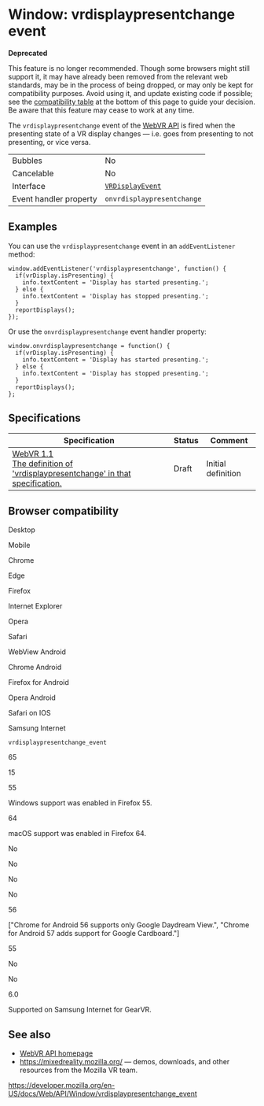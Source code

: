 Window: vrdisplaypresentchange event
====================================

**Deprecated**

This feature is no longer recommended. Though some browsers might still support it, it may have already been removed from the relevant web standards, may be in the process of being dropped, or may only be kept for compatibility purposes. Avoid using it, and update existing code if possible; see the [compatibility table](#browser_compatibility) at the bottom of this page to guide your decision. Be aware that this feature may cease to work at any time.

The `vrdisplaypresentchange` event of the [WebVR API](../webvr_api) is fired when the presenting state of a VR display changes — i.e. goes from presenting to not presenting, or vice versa.

<table><tbody><tr class="odd"><td>Bubbles</td><td>No</td></tr><tr class="even"><td>Cancelable</td><td>No</td></tr><tr class="odd"><td>Interface</td><td><a href="../vrdisplayevent"><code>VRDisplayEvent</code></a></td></tr><tr class="even"><td>Event handler property</td><td><code>onvrdisplaypresentchange</code></td></tr></tbody></table>

Examples
--------

You can use the `vrdisplaypresentchange` event in an `addEventListener` method:

    window.addEventListener('vrdisplaypresentchange', function() {
      if(vrDisplay.isPresenting) {
        info.textContent = 'Display has started presenting.';
      } else {
        info.textContent = 'Display has stopped presenting.';
      }
      reportDisplays();
    });

Or use the `onvrdisplaypresentchange` event handler property:

    window.onvrdisplaypresentchange = function() {
      if(vrDisplay.isPresenting) {
        info.textContent = 'Display has started presenting.';
      } else {
        info.textContent = 'Display has stopped presenting.';
      }
      reportDisplays();
    };

Specifications
--------------

<table><thead><tr class="header"><th>Specification</th><th>Status</th><th>Comment</th></tr></thead><tbody><tr class="odd"><td><a href="https://immersive-web.github.io/webvr/spec/1.1/#dom-window-onvrdisplaypresentchange">WebVR 1.1<br />
<span class="small">The definition of 'vrdisplaypresentchange' in that specification.</span></a></td><td><span class="spec-draft">Draft</span></td><td>Initial definition</td></tr></tbody></table>

Browser compatibility
---------------------

Desktop

Mobile

Chrome

Edge

Firefox

Internet Explorer

Opera

Safari

WebView Android

Chrome Android

Firefox for Android

Opera Android

Safari on IOS

Samsung Internet

`vrdisplaypresentchange_event`

65

15

55

Windows support was enabled in Firefox 55.

64

macOS support was enabled in Firefox 64.

No

No

No

No

56

\["Chrome for Android 56 supports only Google Daydream View.", "Chrome for Android 57 adds support for Google Cardboard."\]

55

No

No

6.0

Supported on Samsung Internet for GearVR.

See also
--------

-   [WebVR API homepage](../webvr_api)
-   <https://mixedreality.mozilla.org/> — demos, downloads, and other resources from the Mozilla VR team.

<a href="https://developer.mozilla.org/en-US/docs/Web/API/Window/vrdisplaypresentchange_event" class="_attribution-link">https://developer.mozilla.org/en-US/docs/Web/API/Window/vrdisplaypresentchange_event</a>
